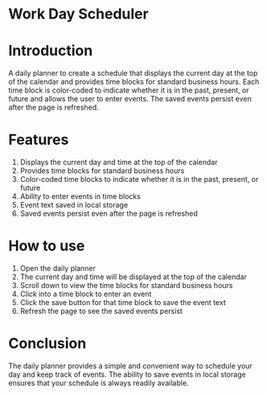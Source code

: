# Work Day Scheduler

# Introduction
A daily planner to create a schedule that displays the current day at the top of the calendar and provides time blocks for standard business hours. Each time block is color-coded to indicate whether it is in the past, present, or future and allows the user to enter events. The saved events persist even after the page is refreshed.

# Features
1. Displays the current day and time at the top of the calendar
2. Provides time blocks for standard business hours
3. Color-coded time blocks to indicate whether it is in the past, present, or future
4. Ability to enter events in time blocks
5. Event text saved in local storage
6. Saved events persist even after the page is refreshed

# How to use
1. Open the daily planner
2. The current day and time will be displayed at the top of the calendar
3. Scroll down to view the time blocks for standard business hours
4. Click into a time block to enter an event
5. Click the save button for that time block to save the event text
6. Refresh the page to see the saved events persist

# Conclusion
The daily planner provides a simple and convenient way to schedule your day and keep track of events. The ability to save events in local storage ensures that your schedule is always readily available.